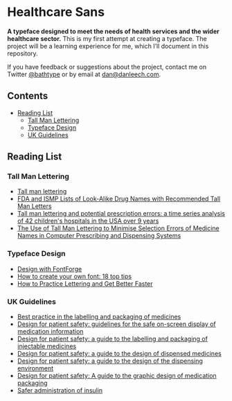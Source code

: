 # Healthcare Sans

**A typeface designed to meet the needs of health services and the wider healthcare sector.** This is my first attempt at creating a typeface. The project will be a learning experience for me, which I’ll document in this repository.

If you have feedback or suggestions about the project, contact me on Twitter [@bathtype](https://twitter.com/bathtype) or by email at [dan@danleech.com](mailto:dan@danleech.com).

## Contents

- [Reading List](#reading-list)
	- [Tall Man Lettering](#tall-man-lettering)
	- [Typeface Design](#typeface-design)
	- [UK Guidelines](#uk-guidelines)

## Reading List

### Tall Man Lettering
- [Tall man lettering](https://en.wikipedia.org/wiki/Tall_Man_lettering)
- [FDA and ISMP Lists of
Look-Alike Drug Names with Recommended Tall Man Letters](https://www.ismp.org/tools/tallmanletters.pdf)
- [Tall man lettering and potential prescription errors: a time series analysis of 42 children's hospitals in the USA over 9 years](http://qualitysafety.bmj.com/content/25/4/233.full)
- [The Use of Tall Man Lettering to Minimise Selection Errors
of Medicine Names in Computer Prescribing and
Dispensing Systems](http://webarchive.nationalarchives.gov.uk/20130502102046/http://www.connectingforhealth.nhs.uk/systemsandservices/eprescribing/refdocs/tallman.pdf)

### Typeface Design

- [Design with FontForge](http://designwithfontforge.com/)
- [How to create your own font: 18 top tips](http://www.creativebloq.com/typography/design-your-own-typeface-8133919)
- [How to Practice Lettering and Get Better Faster](http://lettershoppe.com/how-to-practice-lettering-and-get-better-faster/)

### UK Guidelines

- [Best practice in the labelling and packaging of medicines](https://www.gov.uk/government/publications/best-practice-in-the-labelling-and-packaging-of-medicines)
- [Design for patient safety: guidelines for the safe on-screen display of medication information](http://www.nrls.npsa.nhs.uk/resources/collections/design-for-patient-safety/?entryid45=66713)
- [Design for patient safety: a guide to the labelling and packaging of injectable medicines](http://www.nrls.npsa.nhs.uk/resources/collections/design-for-patient-safety/?entryid45=59831)
- [Design for patient safety: a guide to the design of dispensed medicines](http://www.nrls.npsa.nhs.uk/resources/collections/design-for-patient-safety/?entryid45=59829)
- [Design for patient safety: a guide to the design of the dispensing environment](http://www.nrls.npsa.nhs.uk/resources/collections/design-for-patient-safety/?entryid45=59830)
- [Design for patient safety: A guide to the graphic design of medication packaging](http://www.nrls.npsa.nhs.uk/resources/collections/design-for-patient-safety/?entryid45=63053)
- [Safer administration of insulin](http://www.nrls.npsa.nhs.uk/alerts/?entryid45=74287)